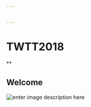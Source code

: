 ```yaml
---


---
```


<h1 id="twtt2018">TWTT2018</h1>
<p>**</p>
<h2 id="welcome">Welcome</h2>
<p><img src="https://owl.uwo.ca/access/content/group/19f144af-f8a4-4eac-b209-cf1ced1661f4/Home%20Page/TwT%2018%20web%20banner%20_1_.png" alt="enter image description here"></p>

